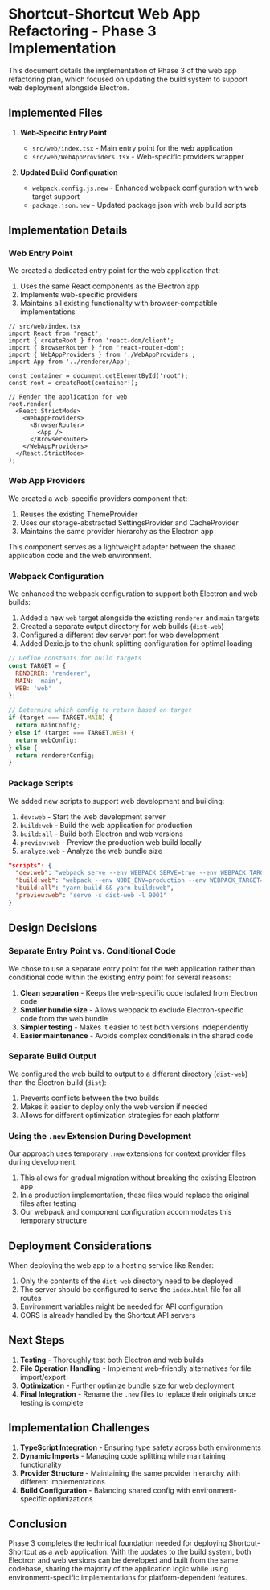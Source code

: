 # Shortcut-Shortcut Web App Refactoring - Phase 3 Implementation

This document details the implementation of Phase 3 of the web app refactoring plan, which focused on updating the build system to support web deployment alongside Electron.

## Implemented Files

1. **Web-Specific Entry Point**
   - `src/web/index.tsx` - Main entry point for the web application
   - `src/web/WebAppProviders.tsx` - Web-specific providers wrapper

2. **Updated Build Configuration**
   - `webpack.config.js.new` - Enhanced webpack configuration with web target support
   - `package.json.new` - Updated package.json with web build scripts

## Implementation Details

### Web Entry Point

We created a dedicated entry point for the web application that:

1. Uses the same React components as the Electron app
2. Implements web-specific providers
3. Maintains all existing functionality with browser-compatible implementations

```tsx
// src/web/index.tsx
import React from 'react';
import { createRoot } from 'react-dom/client';
import { BrowserRouter } from 'react-router-dom';
import { WebAppProviders } from './WebAppProviders';
import App from '../renderer/App';

const container = document.getElementById('root');
const root = createRoot(container!);

// Render the application for web
root.render(
  <React.StrictMode>
    <WebAppProviders>
      <BrowserRouter>
        <App />
      </BrowserRouter>
    </WebAppProviders>
  </React.StrictMode>
);
```

### Web App Providers

We created a web-specific providers component that:

1. Reuses the existing ThemeProvider
2. Uses our storage-abstracted SettingsProvider and CacheProvider
3. Maintains the same provider hierarchy as the Electron app

This component serves as a lightweight adapter between the shared application code and the web environment.

### Webpack Configuration

We enhanced the webpack configuration to support both Electron and web builds:

1. Added a new `web` target alongside the existing `renderer` and `main` targets
2. Created a separate output directory for web builds (`dist-web`)
3. Configured a different dev server port for web development
4. Added Dexie.js to the chunk splitting configuration for optimal loading

```javascript
// Define constants for build targets
const TARGET = {
  RENDERER: 'renderer',
  MAIN: 'main',
  WEB: 'web'
};

// Determine which config to return based on target
if (target === TARGET.MAIN) {
  return mainConfig;
} else if (target === TARGET.WEB) {
  return webConfig;
} else {
  return rendererConfig;
}
```

### Package Scripts

We added new scripts to support web development and building:

1. `dev:web` - Start the web development server
2. `build:web` - Build the web application for production
3. `build:all` - Build both Electron and web versions
4. `preview:web` - Preview the production web build locally
5. `analyze:web` - Analyze the web bundle size

```json
"scripts": {
  "dev:web": "webpack serve --env WEBPACK_SERVE=true --env WEBPACK_TARGET=web --config webpack.config.js.new",
  "build:web": "webpack --env NODE_ENV=production --env WEBPACK_TARGET=web --config webpack.config.js.new",
  "build:all": "yarn build && yarn build:web",
  "preview:web": "serve -s dist-web -l 9001"
}
```

## Design Decisions

### Separate Entry Point vs. Conditional Code

We chose to use a separate entry point for the web application rather than conditional code within the existing entry point for several reasons:

1. **Clean separation** - Keeps the web-specific code isolated from Electron code
2. **Smaller bundle size** - Allows webpack to exclude Electron-specific code from the web bundle
3. **Simpler testing** - Makes it easier to test both versions independently
4. **Easier maintenance** - Avoids complex conditionals in the shared code

### Separate Build Output

We configured the web build to output to a different directory (`dist-web`) than the Electron build (`dist`):

1. Prevents conflicts between the two builds
2. Makes it easier to deploy only the web version if needed
3. Allows for different optimization strategies for each platform

### Using the `.new` Extension During Development

Our approach uses temporary `.new` extensions for context provider files during development:

1. This allows for gradual migration without breaking the existing Electron app
2. In a production implementation, these files would replace the original files after testing
3. Our webpack and component configuration accommodates this temporary structure

## Deployment Considerations

When deploying the web app to a hosting service like Render:

1. Only the contents of the `dist-web` directory need to be deployed
2. The server should be configured to serve the `index.html` file for all routes
3. Environment variables might be needed for API configuration
4. CORS is already handled by the Shortcut API servers

## Next Steps

1. **Testing** - Thoroughly test both Electron and web builds
2. **File Operation Handling** - Implement web-friendly alternatives for file import/export
3. **Optimization** - Further optimize bundle size for web deployment
4. **Final Integration** - Rename the `.new` files to replace their originals once testing is complete

## Implementation Challenges

1. **TypeScript Integration** - Ensuring type safety across both environments
2. **Dynamic Imports** - Managing code splitting while maintaining functionality
3. **Provider Structure** - Maintaining the same provider hierarchy with different implementations
4. **Build Configuration** - Balancing shared config with environment-specific optimizations

## Conclusion

Phase 3 completes the technical foundation needed for deploying Shortcut-Shortcut as a web application. With the updates to the build system, both Electron and web versions can be developed and built from the same codebase, sharing the majority of the application logic while using environment-specific implementations for platform-dependent features.
